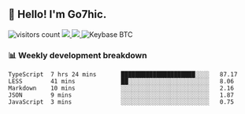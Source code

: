## 👋 Hello! I'm Go7hic.

 ![visitors count](https://visitors-by-url-pls-dont-use-this-in-your-repo.vercel.app/Go7hic-github-readme)
 <a href="https://twitter.com/Go7hic">
    <img src="https://img.shields.io/badge/-@Go7hic-1ca0f1?style=flat-square&labelColor=1ca0f1&logo=twitter&logoColor=white&link=https://twitter.com/Go7hic">
   <a/>
   <a href="mailto:gtfx0209@gmail.com">
    <img src="https://img.shields.io/badge/-gtfx0209@gmail.com-c14438?style=flat-square&logo=Gmail&logoColor=white&link=mailto:gtfx0209@gmail.com">
   <a/>
    ![Keybase BTC](https://img.shields.io/keybase/btc/Go7hic)
 <!--
🔭 I’m currently working
🌱 I’m currently learning
💬 Ask me about 
📫 How to reach me: 
⚡ Fun fact: 
-->
 <!--
![My Github Stats](https://github-readme-stats.vercel.app/api?username=Go7hic&show_icons=true&count_private=true)

-->

### 📊 Weekly development breakdown
<!--START_SECTION:waka-->
```text
TypeScript  7 hrs 24 mins       █████████████████████░░░░   87.17 
LESS        41 mins             ██░░░░░░░░░░░░░░░░░░░░░░░   8.06 
Markdown    10 mins             ░░░░░░░░░░░░░░░░░░░░░░░░░   2.16 
JSON        9 mins              ░░░░░░░░░░░░░░░░░░░░░░░░░   1.87 
JavaScript  3 mins              ░░░░░░░░░░░░░░░░░░░░░░░░░   0.75
```
<!--END_SECTION:waka-->
    

